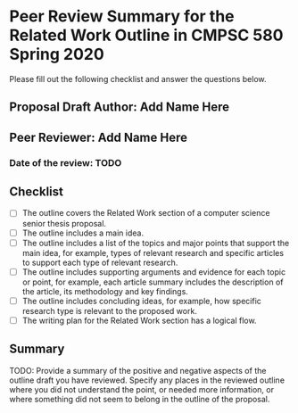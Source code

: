 # Peer Review Summary for the Related Work Outline in CMPSC 580 Spring 2020

Please fill out the following checklist and answer the questions below.

## Proposal Draft Author: Add Name Here
## Peer Reviewer: Add Name Here
### Date of the review: TODO

## Checklist
- [ ] The outline covers the Related Work section of a computer science senior thesis proposal.
- [ ] The outline includes a main idea.
- [ ] The outline includes a list of the topics and major points that support the main idea, for
example, types of relevant research and specific articles to support each type of relevant
research.
- [ ] The outline includes supporting arguments and evidence for each topic or point, for example,
each article summary includes the description of the article, its methodology and key findings.
- [ ] The outline includes concluding ideas, for example, how specific research type is relevant to
the proposed work.
- [ ] The writing plan for the Related Work section has a logical flow.

## Summary

TODO:
Provide a summary of the positive and negative aspects of the outline draft you have reviewed. Specify any places in the reviewed outline where you did not understand the point, or needed more information, or where something did not seem to belong in the outline of the proposal.
